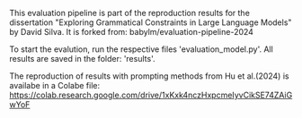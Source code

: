 This evaluation pipeline is part of the reproduction results for the dissertation "Exploring Grammatical Constraints in Large Language Models" by David Silva. 
It is forked from: babylm/evaluation-pipeline-2024

To start the evalution, run the respective files 'evaluation_model.py'. 
All results are saved in the folder: 'results'.

The reproduction of results with prompting methods from Hu et al.(2024) is availabe in a Colabe file: https://colab.research.google.com/drive/1xKxk4nczHxpcmeIyvCikSE74ZAiGwYoF 